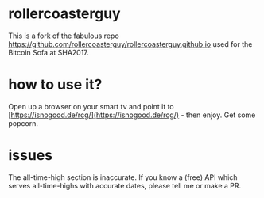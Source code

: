 # rollercoasterguy

This is a fork of the fabulous repo https://github.com/rollercoasterguy/rollercoasterguy.github.io used for the Bitcoin Sofa at SHA2017.

# how to use it?

Open up a browser on your smart tv and point it to [https://isnogood.de/rcg/](https://isnogood.de/rcg/) - then enjoy. Get some popcorn.

# issues

The all-time-high section is inaccurate. If you know a (free) API which serves all-time-highs with accurate dates, please tell me or make a PR.
